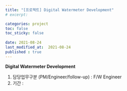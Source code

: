 ```yaml
---
title: "[프로젝트] Digital Watermeter Development"
# excerpt: 

categories: project
toc: false
toc_sticky: false
 
date: 2021-08-24
last_modified_at:  2021-08-24
published : true
---
```


**Digital Watermeter Development**

1. 담당업무구분 (PM/Engineer/follow-up) : F/W Engineer
2. 기간 : 
